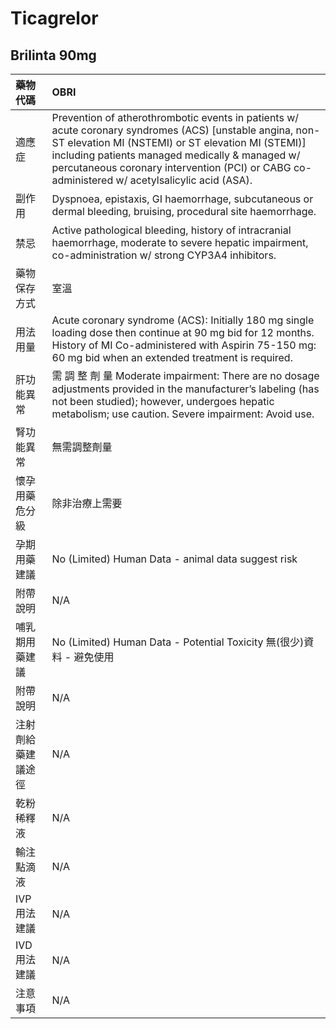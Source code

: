 # Ticagrelor

## Brilinta 90mg

| 藥物代碼 | OBRI |
| :--- | :--- |
| 適應症 | Prevention of atherothrombotic events in patients w/ acute coronary syndromes \(ACS\) \[unstable angina, non-ST elevation MI \(NSTEMI\) or ST elevation MI \(STEMI\)\] including patients managed medically & managed w/ percutaneous coronary intervention \(PCI\) or CABG co-administered w/ acetylsalicylic acid \(ASA\). |
| 副作用 | Dyspnoea, epistaxis, GI haemorrhage, subcutaneous or dermal bleeding, bruising, procedural site haemorrhage. |
| 禁忌 | Active pathological bleeding, history of intracranial haemorrhage, moderate to severe hepatic impairment, co-administration w/ strong CYP3A4 inhibitors. |
| 藥物保存方式 | 室溫 |
| 用法用量 | Acute coronary syndrome \(ACS\): Initially 180 mg single loading dose then continue at 90 mg bid for 12 months. History of MI Co-administered with Aspirin 75-150 mg: 60 mg bid when an extended treatment is required. |
| 肝功能異常 | 需 調 整 劑 量  Moderate impairment: There are no dosage adjustments provided in the manufacturer’s labeling \(has not been studied\); however, undergoes hepatic metabolism; use caution. Severe impairment: Avoid use. |
| 腎功能異常 | 無需調整劑量 |
| 懷孕用藥危分級 | 除非治療上需要 |
| 孕期用藥建議 | No \(Limited\) Human Data - animal data suggest risk |
| 附帶說明 | N/A |
| 哺乳期用藥建議 | No \(Limited\) Human Data - Potential Toxicity 無\(很少\)資料 - 避免使用 |
| 附帶說明 | N/A |
| 注射劑給藥建議途徑 | N/A |
| 乾粉稀釋液 | N/A |
| 輸注點滴液 | N/A |
| IVP 用法建議 | N/A |
| IVD 用法建議 | N/A |
| 注意事項 | N/A |


